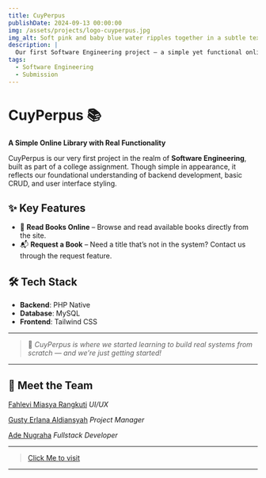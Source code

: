 ```yaml
---
title: CuyPerpus
publishDate: 2024-09-13 00:00:00
img: /assets/projects/logo-cuyperpus.jpg
img_alt: Soft pink and baby blue water ripples together in a subtle texture.
description: |
  Our first Software Engineering project — a simple yet functional online library platform.
tags:
  - Software Engineering
  - Submission
---
```


# CuyPerpus 📚  
**A Simple Online Library with Real Functionality**

CuyPerpus is our very first project in the realm of **Software Engineering**, built as part of a college assignment. Though simple in appearance, it reflects our foundational understanding of backend development, basic CRUD, and user interface styling.

## ✨ Key Features
- 📖 **Read Books Online** – Browse and read available books directly from the site.  
- 📬 **Request a Book** – Need a title that’s not in the system? Contact us through the request feature.

## 🛠 Tech Stack
- **Backend**: PHP Native  
- **Database**: MySQL  
- **Frontend**: Tailwind CSS

---

> 🚀 *CuyPerpus is where we started learning to build real systems from scratch — and we’re just getting started!*

---

## 👥 Meet the Team
[Fahlevi Miasya Rangkuti](https://github.com/Rangkuti-Code "Fahlevi's Github Profile")
_UI/UX_

[Gusty Erlana Aldiansyah](https://github.com/gustyy901 "Aldi's Github Profile")
_Project Manager_

[Ade Nugraha](https://github.com/ade-nugraha306 "Ade's Github Profile")
_Fullstack Developer_

---
> [Click Me to visit](https://example.com/ "Visit CuyPerpus website")
---